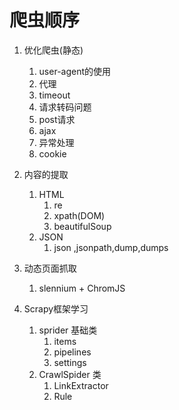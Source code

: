 # 爬虫顺序

1. 优化爬虫(静态)
    1. user-agent的使用
    2. 代理
    3. timeout
    2. 请求转码问题
    3. post请求
    4. ajax
    5. 异常处理
    6. cookie
5. 内容的提取
    1. HTML
        1. re
        2. xpath(DOM)
        3. beautifulSoup
    2. JSON
        1. json ,jsonpath,dump,dumps
        
6. 动态页面抓取
    1. slennium + ChromJS

7. Scrapy框架学习
    1. sprider 基础类
        1. items
        2. pipelines
        3. settings
    2. CrawlSpider 类
        1. LinkExtractor
        2. Rule